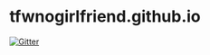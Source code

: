 tfwnogirlfriend.github.io
=========================

[![Gitter](https://badges.gitter.im/Join%20Chat.svg)](https://gitter.im/tfwnogirlfriend/tfwnogirlfriend.github.io?utm_source=badge&utm_medium=badge&utm_campaign=pr-badge&utm_content=badge)
